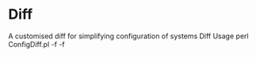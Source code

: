 # Diff
A customised diff for simplifying configuration of systems
Diff Usage 
perl ConfigDiff.pl -f <config1> -f <config2>
